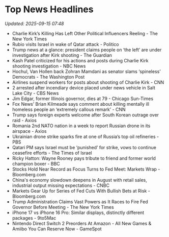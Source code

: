 # Top News Headlines

_Updated: 2025-09-15 07:48_

- Charlie Kirk’s Killing Has Left Other Political Influencers Reeling - The New York Times
- Rubio visits Israel in wake of Qatar attack - Politico
- Trump news at a glance: president claims people on ‘the left’ are under investigation after Kirk shooting - The Guardian
- Kash Patel criticized for his actions and posts during Charlie Kirk shooting investigation - NBC News
- Hochul, Van Hollen back Zohran Mamdani as senator slams ‘spineless’ Democrats - The Washington Post
- Airlines suspend workers for posts about shooting of Charlie Kirk - CNN
- 2 arrested after incendiary device placed under news vehicle in Salt Lake City - CBS News
- Jim Edgar, former Illinois governor, dies at 79 - Chicago Sun-Times
- Fox News’ Brian Kilmeade says comment about killing mentally ill homeless people an ‘extremely callous remark’ - CNN
- Trump says foreign experts welcome after South Korean outrage over raid - Axios
- Romania 2nd NATO nation in a week to report Russian drone in its airspace - Axios
- Ukrainian drone strike sparks fire at one of Russia’s top oil refineries - PBS
- Qatari PM says Israel must be ‘punished’ for strike, vows to continue ceasefire efforts - The Times of Israel
- Ricky Hatton: Wayne Rooney pays tribute to friend and former world champion boxer - BBC
- Stocks Hold Near Record as Focus Turns to Fed Meet: Markets Wrap - Bloomberg.com
- China's economy slowdown deepens in August with retail sales, industrial output missing expectations - CNBC
- Markets Gear Up for Series of Fed Cuts With Bullish Bets at Risk - Bloomberg.com
- Trump Administration Claims Vast Powers as It Races to Fire Fed Governor Before Meeting - The New York Times
- iPhone 17 vs iPhone 16 Pro: Similar displays, distinctly different packages - 9to5Mac
- Nintendo Direct Switch 2 Preorders At Amazon - All New Games & Amiibo You Can Reserve Now - GameSpot
